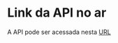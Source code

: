# Link da API no ar
A API pode ser acessada nesta [URL](https://gentle-beyond-60869.herokuapp.com/api/main/teste)